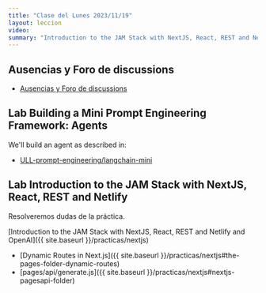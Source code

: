 ```yaml
---
title: "Clase del Lunes 2023/11/19"
layout: leccion
video: 
summary: "Introduction to the JAM Stack with NextJS, React, REST and Netlify"
---
```



## Ausencias y Foro de discussions

* <a href="https://github.com/orgs/ULL-ESIT-DMSI-2324/discussions" target="_blank">Ausencias y Foro de discussions</a>
  
## Lab Building a Mini Prompt Engineering Framework: Agents

We'll build an agent as described in:

* [ULL-prompt-engineering/langchain-mini](https://github.com/ULL-prompt-engineering/langchain-mini/tree/main)



## Lab Introduction to the JAM Stack with NextJS, React, REST and Netlify

Resolveremos dudas de la práctica.

[Introduction to the JAM Stack with NextJS, React, REST and Netlify and OpenAI]({{ site.baseurl }}/practicas/nextjs)

* [Dynamic Routes in Next.js]({{ site.baseurl }}/practicas/nextjs#the-pages-folder-dynamic-routes)
* [pages/api/generate.js]({{ site.baseurl }}/practicas/nextjs#nextjs-pagesapi-folder)

<!--
## Video 

* <a href="{{page.video}}">Clase</a>

{ % include video provider="google-drive" id="1EsbFWT1i5EEaqwYEbq3h5d9X4daKkfuT" % }
-->
